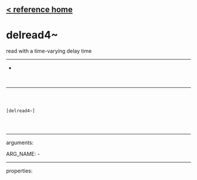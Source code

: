 [< reference home](ceammc_lib.html)
---

# delread4~


read with a time-varying delay time

---

-
<br>


---


```



[delread4~]


            
```

---
arguments:

ARG_NAME: -<br>

---
properties:


